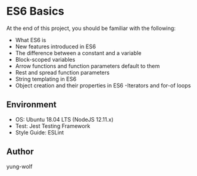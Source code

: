 # ES6 Basics
At the end of this project, you should be familiar with the following:

- What ES6 is
- New features introduced in ES6
- The difference between a constant and a variable
- Block-scoped variables
- Arrow functions and function parameters default to them
- Rest and spread function parameters
- String templating in ES6
- Object creation and their properties in ES6
-Iterators and for-of loops

## Environment
- OS: Ubuntu 18.04 LTS (NodeJS 12.11.x)
- Test: Jest Testing Framework
- Style Guide: ESLint

## Author
yung-wolf